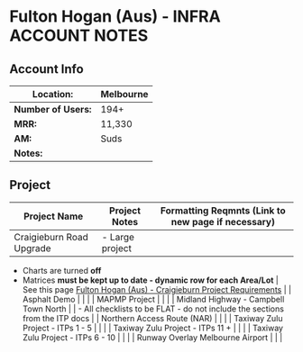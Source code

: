 # Fulton Hogan (Aus) - INFRA ACCOUNT NOTES

## Account Info

| **Location:** | Melbourne |
| --- | --- |
| **Number of Users:** | 194+ |
| **MRR:** | 11,330 |
| **AM:** | Suds |
| **Notes:** |  |

## Project

| **Project Name** | **Project Notes** | **Formatting Reqmnts (Link to new page if necessary)** |
| --- | --- | --- |
| Craigieburn Road Upgrade | - Large project
- Charts are turned **off**
- Matrices **must be kept up to date - dynamic row for each Area/Lot** | See this page [Fulton Hogan (Aus) - Craigieburn Project Requirements](https://www.notion.so/Fulton-Hogan-Aus-Craigieburn-Project-Requirements-3159e1b84393428fb6a5ef7b390d6321?pvs=21)  |
| Asphalt Demo |  |  |
| MAPMP Project |  |  |
| Midland Highway - Campbell Town North |  | - All checklists to be FLAT - do not include the sections from the ITP docs |
| Northern Access Route (NAR) |  |  |
| Taxiway Zulu Project - ITPs 1 - 5 |  |  |
| Taxiway Zulu Project - ITPs 11 + |  |  |
| Taxiway Zulu Project - ITPs 6 - 10 |  |  |
| Runway Overlay Melbourne Airport |  |  |